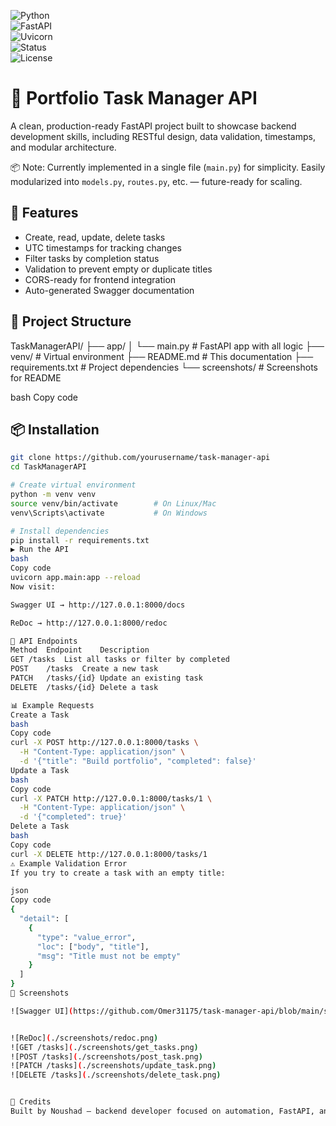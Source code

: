 ![Python](https://img.shields.io/badge/Python-3.12-blue?logo=python)  
![FastAPI](https://img.shields.io/badge/FastAPI-0.110-009688?logo=fastapi)  
![Uvicorn](https://img.shields.io/badge/Uvicorn-Running-success?logo=uvicorn)  
![Status](https://img.shields.io/badge/Status-Completed-brightgreen)  
![License](https://img.shields.io/badge/License-MIT-lightgrey)

# 🧠 Portfolio Task Manager API

A clean, production-ready FastAPI project built to showcase backend development skills, including RESTful design, data validation, timestamps, and modular architecture.

📦 Note: Currently implemented in a single file (`main.py`) for simplicity. Easily modularized into `models.py`, `routes.py`, etc. — future-ready for scaling.

## 🚀 Features
- Create, read, update, delete tasks
- UTC timestamps for tracking changes
- Filter tasks by completion status
- Validation to prevent empty or duplicate titles
- CORS-ready for frontend integration
- Auto-generated Swagger documentation

## 📁 Project Structure
TaskManagerAPI/
├── app/
│ └── main.py # FastAPI app with all logic
├── venv/ # Virtual environment
├── README.md # This documentation
├── requirements.txt # Project dependencies
└── screenshots/ # Screenshots for README

bash
Copy code

## 📦 Installation
```bash
git clone https://github.com/yourusername/task-manager-api
cd TaskManagerAPI

# Create virtual environment
python -m venv venv
source venv/bin/activate        # On Linux/Mac
venv\Scripts\activate           # On Windows

# Install dependencies
pip install -r requirements.txt
▶️ Run the API
bash
Copy code
uvicorn app.main:app --reload
Now visit:

Swagger UI → http://127.0.0.1:8000/docs

ReDoc → http://127.0.0.1:8000/redoc

📮 API Endpoints
Method	Endpoint	Description
GET	/tasks	List all tasks or filter by completed
POST	/tasks	Create a new task
PATCH	/tasks/{id}	Update an existing task
DELETE	/tasks/{id}	Delete a task

📊 Example Requests
Create a Task
bash
Copy code
curl -X POST http://127.0.0.1:8000/tasks \
  -H "Content-Type: application/json" \
  -d '{"title": "Build portfolio", "completed": false}'
Update a Task
bash
Copy code
curl -X PATCH http://127.0.0.1:8000/tasks/1 \
  -H "Content-Type: application/json" \
  -d '{"completed": true}'
Delete a Task
bash
Copy code
curl -X DELETE http://127.0.0.1:8000/tasks/1
⚠️ Example Validation Error
If you try to create a task with an empty title:

json
Copy code
{
  "detail": [
    {
      "type": "value_error",
      "loc": ["body", "title"],
      "msg": "Title must not be empty"
    }
  ]
}
📸 Screenshots

![Swagger UI](https://github.com/Omer31175/task-manager-api/blob/main/screenshots/swagger.png?raw=true)


![ReDoc](./screenshots/redoc.png)
![GET /tasks](./screenshots/get_tasks.png)
![POST /tasks](./screenshots/post_task.png)
![PATCH /tasks](./screenshots/update_task.png)
![DELETE /tasks](./screenshots/delete_task.png)


🙌 Credits
Built by Noushad — backend developer focused on automation, FastAPI, and clean architecture.
